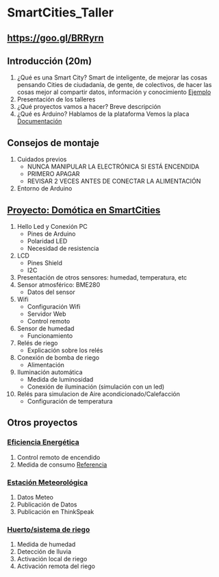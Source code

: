 # SmartCities_Taller

## https://goo.gl/BRRyrn


## Introducción (20m)
1. ¿Qué es una Smart City?
Smart de inteligente, de mejorar  las cosas pensando
Cities de ciudadanía, de gente, de colectivos, de hacer las cosas mejor al compartir datos, información y conocimiento
[Ejemplo](https://programarfacil.com/podcast/medir-consumo-electrico-arduino)
1. Presentación de los talleres
1. ¿Qué proyectos vamos a hacer?
Breve descripción
1. ¿Qué es Arduino?
Hablamos de la plataforma
Vemos la placa [Documentación](http://www.arduino.org/learning/getting-started/getting-started-with-arduino-uno-wifi)



## Consejos de montaje
1. Cuidados previos
    * NUNCA MANIPULAR LA ELECTRÓNICA SI ESTÁ ENCENDIDA
    * PRIMERO APAGAR
    * REVISAR 2 VECES ANTES DE CONECTAR LA ALIMENTACIÓN
1. Entorno de Arduino

## [Proyecto: Domótica en  SmartCities](https://github.com/javacasm/SmartCities_Domotica)

1. Hello Led y Conexión PC
    * Pines de Arduino
    * Polaridad LED
    * Necesidad de resistencia
1. LCD
    * Pines Shield
    * I2C
1. Presentación de otros sensores: humedad, temperatura, etc
1. Sensor atmosférico: BME280
    * Datos del sensor
1. Wifi
    * Configuración Wifi
    * Servidor Web
    * Control remoto
1. Sensor de humedad
    * Funcionamiento
1. Relés de riego
    * Explicación sobre los relés
1. Conexión de bomba de riego
    * Alimentación
1. Iluminación automática
    * Medida de luminosidad
    * Conexión de iluminación (simulación con un led)
1. Relés para simulacion de Aire acondicionado/Calefacción
    * Configuración de temperatura

## Otros proyectos

### [Eficiencia Energética](https://github.com/javacasm/SmartCities_Eficiencia)
1. Control remoto de encendido
1. Medida de consumo [Referencia](https://www.luisllamas.es/arduino-intensidad-consumo-electrico-acs712/)


### [Estación Meteorológica](https://github.com/javacasm/SmartCities_Meteo)
1. Datos Meteo
1. Publicación de Datos
1. Publicación en ThinkSpeak

### [Huerto/sistema de riego](https://github.com/javacasm/SmartCities_Huerto)
1. Medida de humedad
1. Detección de lluvia
1. Activación local de riego
1. Activación remota del riego

